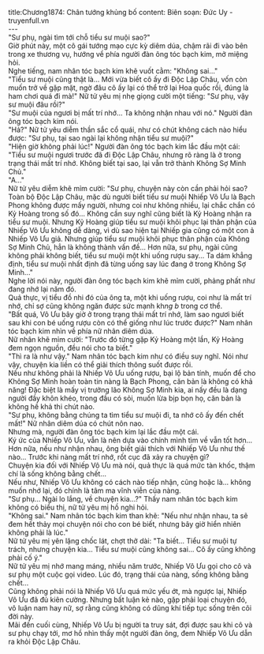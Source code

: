 title:Chương1874: Chân tướng khủng bố
content:
Biên soạn: Đức Uy - truyenfull.vn<br>---<br>"Sư phụ, ngài tìm tới chỗ tiểu sư muội sao?"<br>Giờ phút này, một cô gái tướng mạo cực kỳ diêm dúa, chậm rãi đi vào bên trong xe thương vụ, hướng về phía người đàn ông tóc bạch kim, mở miệng hỏi.<br>Nghe tiếng, nam nhân tóc bạch kim khẽ vuốt cằm: "Không sai..."<br>"Tiểu sư muội cũng thật là… Mới vừa biết cô ấy đi Độc Lập Châu, vốn còn muốn trở về gặp mặt, ngờ đâu cô ấy lại có thể trở lại Hoa quốc rồi, đúng là ham chơi quá đi mà!" Nữ tử yêu mị nhẹ giọng cười một tiếng: "Sư phụ, vậy sư muội đâu rồi?"<br>"Sư muội của ngươi bị mất trí nhớ... Ta không nhận nhau với nó." Người đàn ông tóc bạch kim nói.<br>"Hả?" Nữ tử yêu diễm thần sắc cổ quái, như có chút không cách nào hiểu được: "Sư phụ, tại sao ngài lại không nhận tiểu sư muội?"<br>"Hiện giờ không phải lúc!" Người đàn ông tóc bạch kim lắc đầu một cái: "Tiểu sư muội ngươi trước đã đi Độc Lập Châu, nhưng rõ ràng là ở trong trạng thái mất trí nhớ. Không biết tại sao, lại vẫn trở thành Không Sợ Minh Chủ."<br>"A..."<br>Nữ tử yêu diễm khẽ mỉm cười: "Sư phụ, chuyện này còn cần phải hỏi sao? Toàn bộ Độc Lập Châu, mặc dù người biết tiểu sư muội Nhiếp Vô Ưu là Bạch Phong không được mấy người, nhưng coi như không nhiều, lại chắc chắn có Kỷ Hoàng trong số đó... Không cần suy nghĩ cũng biết là Kỷ Hoàng nhận ra tiểu sư muội. Nhưng Kỷ Hoàng giúp tiểu sư muội khôi phục lại thân phận của Nhiếp Vô Ưu không dễ dàng, vì dù sao hiện tại Nhiếp gia cũng có một con ả Nhiếp Vô Ưu giả. Nhưng giúp tiểu sư muội khôi phục thân phận của Không Sợ Minh Chủ, hẳn là không thành vấn đề... Hơn nữa, sư phụ, ngài cũng không phải không biết, tiểu sư muội một khi uống rượu say... Ta dám khẳng định, tiểu sư muội nhất định đã từng uống say lúc đang ở trong Không Sợ Minh..."<br>Nghe lời nói này, người đàn ông tóc bạch kim khẽ mỉm cười, phảng phất như đang nhớ lại năm đó.<br>Quả thực, vị tiểu đồ nhi đó của ông ta, một khi uống rượu, coi như là mất trí nhớ, chỉ sợ cũng không ngăn được sức mạnh kh*ng b* trong cơ thể.<br>"Bất quá, Vô Ưu bây giờ ở trong trạng thái mất trí nhớ, làm sao ngươi biết sau khi con bé uống rượu còn có thể giống như lúc trước được?" Nam nhân tóc bạch kim nhìn về phía nữ nhân diêm dúa.<br>Nữ nhân khẽ mỉm cười: "Trước đó từng gặp Kỷ Hoàng một lần, Kỷ Hoàng đem ngọn nguồn, đều nói cho ta biết."<br>"Thì ra là như vậy." Nam nhân tóc bạch kim như có điều suy nghĩ. Nói như vậy, chuyện kia liền có thể giải thích thông suốt được rồi.<br>Nếu như không phải là Nhiếp Vô Ưu uống rượu, bại lộ bản tính, muốn để cho Không Sợ Minh hoàn toàn tin nàng là Bạch Phong, căn bản là không có khả năng! Đặc biệt là mấy vị trưởng lão Không Sợ Minh kia, ai nấy đều là dạng người đầy khôn khéo, trong đầu có sỏi, muốn lừa bịp bọn họ, căn bản là không hề khả thi chút nào.<br>"Sư phụ, không bằng chúng ta tìm tiểu sư muội đi, ta nhớ cô ấy đến chết mất!" Nữ nhân diêm dúa có chút nôn nao.<br>Nhưng mà, người đàn ông tóc bạch kim lại lắc đầu một cái.<br>Ký ức của Nhiếp Vô Ưu, vẫn là nên dựa vào chính mình tìm về vẫn tốt hơn... Hơn nữa, nếu như nhận nhau, ông biết giải thích với Nhiếp Vô Ưu như thế nào... Trước khi nàng mất trí nhớ, rốt cục đã xảy ra chuyện gì?<br>Chuyện kia đối với Nhiếp Vô Ưu mà nói, quả thực là quá mức tàn khốc, thậm chí là sống không bằng chết...<br>Nếu như, Nhiếp Vô Ưu không có cách nào tiếp nhận, cũng hoặc là... không muốn nhớ lại, đó chính là tâm ma vĩnh viễn của nàng.<br>"Sư phụ... Ngài lo lắng, về chuyện kia...?" Thấy nam nhân tóc bạch kim không có biểu thị, nữ tử yêu mị hồ nghi hỏi.<br>"Không sai." Nam nhân tóc bạch kim than khẽ: "Nếu như nhận nhau, ta sẽ đem hết thảy mọi chuyện nói cho con bé biết, nhưng bây giờ hiển nhiên không phải là lúc."<br>Nữ tử yêu mị yên lặng chốc lát, chợt thở dài: "Ta biết... Tiểu sư muội tự trách, nhưng chuyện kia... Tiểu sư muội cũng không sai... Cô ấy cũng không phải cố ý."<br>Nữ tử yêu mị nhớ mang máng, nhiều năm trước, Nhiếp Vô Ưu gọi cho cô và sư phụ một cuộc gọi video. Lúc đó, trạng thái của nàng, sống không bằng chết…<br>Cũng không phải nói là Nhiếp Vô Ưu quá mức yếu ớt, mà ngược lại, Nhiếp Vô Ưu đã đủ kiên cường. Nhưng bất luận kẻ nào, gặp phải loại chuyện đó, vô luận nam hay nữ, sợ rằng cũng không có dũng khí tiếp tục sống trên cõi đời này.<br>Mãi đến cuối cùng, Nhiếp Vô Ưu bị người ta truy sát, đợi được sau khi cô và sư phụ chạy tới, mơ hồ nhìn thấy một người đàn ông, đem Nhiếp Vô Ưu dẫn ra khỏi Độc Lập Châu.